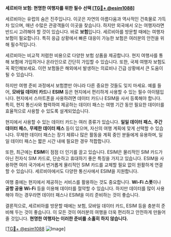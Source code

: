 **세르비아 보험: 현명한 여행자를 위한 필수 선택 [[TG💪+ @esim1088](https://t.me/s/esim1088)]**

세르비아는 유럽의 숨은 진주입니다. 이곳은 자연의 아름다움과 역사적인 건축물로 가득 차 있으며, 매년 수많은 관광객들이 이곳을 찾습니다. 하지만 외국에서 오는 여행자라면 반드시 고려해야 할 것이 있습니다. 바로 **보험**입니다. 세르비아를 방문할 때에는 여행자 보험이 필요합니다. 특히 응급 상황에서 빠른 대응이 가능한 보험은 여러분의 안전을 위해 필수적입니다.

세르비아는 비교적 저렴한 비용으로 다양한 보험 상품을 제공합니다. 현지 여행사를 통해 보험에 가입하거나 온라인으로 간단히 가입할 수 있습니다. 또한, 국제 여행자 보험도 꼭 확인해보세요. 이런 보험들은 해외에서 발생하는 의료비나 긴급 상황에서 큰 도움이 될 수 있습니다.

하지만 여행 준비 과정에서 보험뿐만 아니라 다른 중요한 것들도 잊지 마세요. 예를 들어, **모바일 데이터 카드**나 **ESIM** 등은 현지에서 편리하게 사용할 수 있는 필수 아이템입니다. 현지에서 스마트폰을 사용하려면 데이터 카드나 ESIM을 사서 등록해야 합니다. 특히, 현지 통신사와 협력하여 제공하는 데이터 패스는 여행 기간 동안 필요한 데이터를 효율적으로 사용할 수 있도록 설계되었습니다.

현지에서 사용할 수 있는 데이터 카드는 여러 종류가 있습니다. **일일 데이터 패스**, **주간 데이터 패스**, **무제한 데이터 패스** 등이 있으며, 자신의 여행 계획에 맞게 선택할 수 있습니다. 무제한 데이터 패스는 장기 체류나 많은 활동을 계획 중인 분들에게 유용하며, 일일 데이터 패스는 짧은 시간 내에 필요한 경우 적합합니다.

또한, 최근에는 **ESIM**이 점점 더 인기를 끌고 있습니다. ESIM은 물리적인 SIM 카드가 아닌 전자식 SIM 카드로, 단순하고 휴대하기 좋은 특징을 가지고 있습니다. ESIM을 사용하면 여러 국가에서 번거롭게 물리적인 SIM 카드를 교체할 필요 없이 원활하게 연결할 수 있습니다. 세르비아에서도 다양한 통신사에서 ESIM을 지원합니다.

여행 중에는 현지에서 제공하는 서비스를 활용하는 것도 중요합니다. **Wi-Fi 스폿**이나 **공항 공용 Wi-Fi** 등을 이용해 데이터를 절약할 수 있습니다. 하지만 데이터를 많이 사용해야 하는 경우라면 데이터 패스나 ESIM을 미리 준비하는 것이 좋습니다.

결론적으로, 세르비아를 방문할 때에는 보험, 모바일 데이터 카드, ESIM 등을 충분히 준비해 두는 것이 좋습니다. 이 모든 것이 여러분의 여행을 더욱 편리하고 안전하게 만들어줄 것입니다. **현명한 여행자는 이러한 준비를 소홀히 하지 않습니다.**

[[TG💪+ @esim1088](https://t.me/s/esim1088) ![Image](https://i.postimg.cc/Y0z9fWf4/image.png)]
